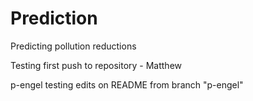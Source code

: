 # Prediction
Predicting pollution reductions

Testing first push to repository - Matthew

p-engel testing edits on README from branch "p-engel"

